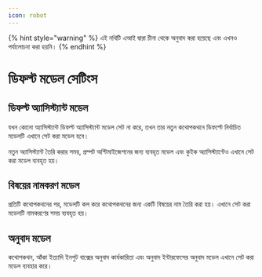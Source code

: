 ```yaml
---
icon: robot
---
```


{% hint style="warning" %}
এই নথিটি এআই দ্বারা চীনা থেকে অনুবাদ করা হয়েছে এবং এখনও পর্যালোচনা করা হয়নি।
{% endhint %}

# ডিফল্ট মডেল সেটিংস

## ডিফল্ট অ্যাসিস্ট্যান্ট মডেল

যখন কোনো অ্যাসিস্ট্যান্ট ডিফল্ট অ্যাসিস্ট্যান্ট মডেল সেট না করে, তখন তার নতুন কথোপকথনে ডিফল্টে নির্বাচিত মডেলটি এখানে সেট করা মডেল হবে।

নতুন অ্যাসিস্ট্যান্ট তৈরি করার সময়, প্রম্পট অপ্টিমাইজেশনের জন্য ব্যবহৃত মডেল এবং কুইক অ্যাসিস্ট্যান্টেও এখানে সেট করা মডেল ব্যবহৃত হয়।

## বিষয়ের নামকরণ মডেল

প্রতিটি কথোপকথনের পর, মডেলটি কল করে কথোপকথনের জন্য একটি বিষয়ের নাম তৈরি করা হয়। এখানে সেট করা মডেলটি নামকরণের সময় ব্যবহৃত হয়।

## অনুবাদ মডেল

কথোপকথন, আঁকা ইত্যাদি ইনপুট বাক্সের অনুবাদ কার্যকারিতা এবং অনুবাদ ইন্টারফেসের অনুবাদ মডেল এখানে সেট করা মডেল ব্যবহার করে।